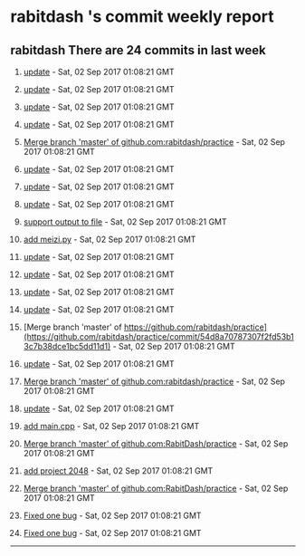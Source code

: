 #  rabitdash 's commit weekly report

##  rabitdash There are 24  commits in last week 

1. [update](https://github.com/rabitdash/practice/commit/ffd1ca89623b34f703676a6239d48676d2b9cb78) - Sat, 02 Sep 2017 01:08:21 GMT 

2. [update](https://github.com/rabitdash/practice/commit/b1c4e964c35274dcd0e04508928498c4230904e1) - Sat, 02 Sep 2017 01:08:21 GMT 

3. [update](https://github.com/rabitdash/practice/commit/4650754591e1b79dc17424cb3abc1bb79dfd3cd4) - Sat, 02 Sep 2017 01:08:21 GMT 

4. [update](https://github.com/rabitdash/practice/commit/7ad2c80a139ebd5e88864018b20e560860bb5475) - Sat, 02 Sep 2017 01:08:21 GMT 

5. [Merge branch 'master' of github.com:rabitdash/practice](https://github.com/rabitdash/practice/commit/ed9ccba109d02d72094526a500c8c3d93f26f2dc) - Sat, 02 Sep 2017 01:08:21 GMT 

6. [update](https://github.com/rabitdash/practice/commit/514498d60da324d584fd05a88d721df9bd692d66) - Sat, 02 Sep 2017 01:08:21 GMT 

7. [update](https://github.com/rabitdash/practice/commit/83130212f502bb14a7c9e74303fbed017b485ff5) - Sat, 02 Sep 2017 01:08:21 GMT 

8. [update](https://github.com/rabitdash/practice/commit/2e1e40a38dfa230d2f933326c4822671397388c1) - Sat, 02 Sep 2017 01:08:21 GMT 

9. [support output to file](https://github.com/rabitdash/practice/commit/cf1b91e3edbdd8767a45144169bd836182d86024) - Sat, 02 Sep 2017 01:08:21 GMT 

10. [add meizi.py](https://github.com/rabitdash/practice/commit/0ea4d8e6d358afa581dfe38598c92e63f4daec66) - Sat, 02 Sep 2017 01:08:21 GMT 

11. [update](https://github.com/rabitdash/practice/commit/993619dc481dc4d1031f4a5a8e9aa748eade89e7) - Sat, 02 Sep 2017 01:08:21 GMT 

12. [update](https://github.com/rabitdash/practice/commit/c9e4ca8cb6916a221e6a6dd35afe65f926dd7d9d) - Sat, 02 Sep 2017 01:08:21 GMT 

13. [update](https://github.com/rabitdash/practice/commit/344fa65a1b69671aff4c57732aad797374835886) - Sat, 02 Sep 2017 01:08:21 GMT 

14. [update](https://github.com/rabitdash/practice/commit/57f99bc47535e69897d274b712c58df73ca410c3) - Sat, 02 Sep 2017 01:08:21 GMT 

15. [Merge branch 'master' of https://github.com/rabitdash/practice](https://github.com/rabitdash/practice/commit/54d8a70787307f2fd53b13c7b38dce1bc5dd11d1) - Sat, 02 Sep 2017 01:08:21 GMT 

16. [update](https://github.com/rabitdash/practice/commit/092895c4c163d0a6b60c5eb287a55b219babf93c) - Sat, 02 Sep 2017 01:08:21 GMT 

17. [Merge branch 'master' of github.com:rabitdash/practice](https://github.com/rabitdash/practice/commit/19c8a1831a5760a23a1c5028e741d1e99fbac23f) - Sat, 02 Sep 2017 01:08:21 GMT 

18. [update](https://github.com/rabitdash/practice/commit/0bf6c3bf4b5789450425fdefcdc6f6703df80f90) - Sat, 02 Sep 2017 01:08:21 GMT 

19. [add main.cpp](https://github.com/rabitdash/practice/commit/bbd171eba030779e63e1bee10c23c8475ed8502d) - Sat, 02 Sep 2017 01:08:21 GMT 

20. [Merge branch 'master' of github.com:RabitDash/practice](https://github.com/rabitdash/practice/commit/3fcf8163550528888f4dc3c49b4d0a55a154ab05) - Sat, 02 Sep 2017 01:08:21 GMT 

21. [add project 2048](https://github.com/rabitdash/practice/commit/4b2654ce458cebaa76ce6deb17497d883d5cf363) - Sat, 02 Sep 2017 01:08:21 GMT 

22. [Merge branch 'master' of github.com:RabitDash/practice](https://github.com/rabitdash/practice/commit/f9ddafac0515dbf2c92ea552e61038ad8dc73747) - Sat, 02 Sep 2017 01:08:21 GMT 

23. [Fixed one bug](https://github.com/rabitdash/practice/commit/9baa0d4cf2989fe50a499e0d5c52d66b543ceaa1) - Sat, 02 Sep 2017 01:08:21 GMT 

24. [Fixed one bug](https://github.com/rabitdash/practice/commit/8c7b103be3c276ad9efdb4a6c900b70fbf5422c5) - Sat, 02 Sep 2017 01:08:21 GMT 

---
